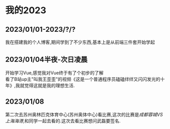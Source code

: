 # 我的2023
## 2023/01/01-2023/?/?
我在搭建我的个人博客,期间学到了不少东西,基本上是从前端三件套开始学起
## 2023/01/04半夜-次日凌晨
开始学习Vue,感觉我对Vue终于有了个初步的了解</br>
看了B站up主"叫我王歪歪"的视频《这是一个普通程序员磕磕绊绊又闪闪发光的十年》,我就觉得这就是我的理想生活.
## 2023/01/08
第二次去苏州奥林匹克体育中心(苏州奥体中心)看比赛,这次的比赛是*成都蓉城VS上海海港*,和同学一起去看的.这次去看比赛想问武磊要签名.